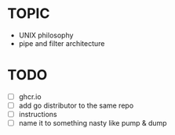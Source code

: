 # TOPIC
- UNIX philosophy
- pipe and filter architecture

# TODO
- [ ] ghcr.io
- [ ] add go distributor to the same repo
- [ ] instructions 
- [ ] name it to something nasty like pump & dump
